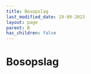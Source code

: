 ```yaml
---
title: Bosopslag
last_modified_date: 19-09-2023
layout: page
parent: B
has_children: false
---
```


Bosopslag
=========

